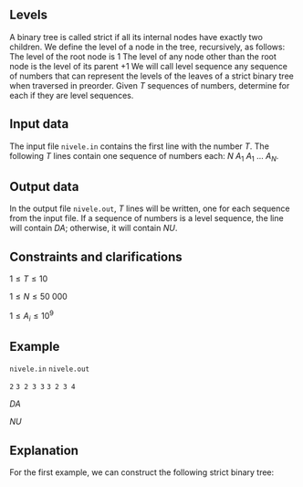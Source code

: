 ## Levels

A binary tree is called strict if all its internal nodes have exactly two children. We define the level of a node in the tree, recursively, as follows:
The level of the root node is $1$
The level of any node other than the root node is the level of its parent $+1$
We will call level sequence any sequence of numbers that can represent the levels of the leaves of a strict binary tree when traversed in preorder. Given $T$ sequences of numbers, determine for each if they are level sequences.

## Input data

The input file `nivele.in` contains the first line with the number $T$. The following $T$ lines contain one sequence of numbers each: $N \ A_1 \ A_1 \ \dots \ A_N$.

## Output data

In the output file `nivele.out`, $T$ lines will be written, one for each sequence from the input file. If a sequence of numbers is a level sequence, the line will contain $DA$; otherwise, it will contain $NU$.

## Constraints and clarifications

$1 \leq T \leq 10$

$1 \leq N \leq 50\ 000$

$1 \leq A_i \leq 10^9$

## Example

`nivele.in` `nivele.out`

`2` `3 2 3 3` `3 2 3 4`

$DA$

$NU$

## Explanation

For the first example, we can construct the following strict binary tree: